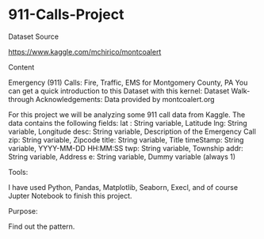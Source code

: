 # 911-Calls-Project

Dataset Source

https://www.kaggle.com/mchirico/montcoalert

Content

Emergency (911) Calls: Fire, Traffic, EMS for Montgomery County, PA
You can get a quick introduction to this Dataset with this kernel: Dataset Walk-through
Acknowledgements: Data provided by montcoalert.org

For this project we will be analyzing some 911 call data from Kaggle. The data contains the following fields:
lat : String variable, Latitude
lng: String variable, Longitude
desc: String variable, Description of the Emergency Call
zip: String variable, Zipcode
title: String variable, Title
timeStamp: String variable, YYYY-MM-DD HH:MM:SS
twp: String variable, Township
addr: String variable, Address
e: String variable, Dummy variable (always 1)

Tools:

I have used Python, Pandas, Matplotlib, Seaborn, Execl, and of course Jupter Notebook to finish this project.

Purpose:

Find out the pattern.
